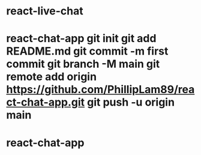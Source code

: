 # react-live-chat
# react-chat-app git init git add README.md git commit -m first commit git branch -M main git remote add origin https://github.com/PhillipLam89/react-chat-app.git git push -u origin main
# react-chat-app
